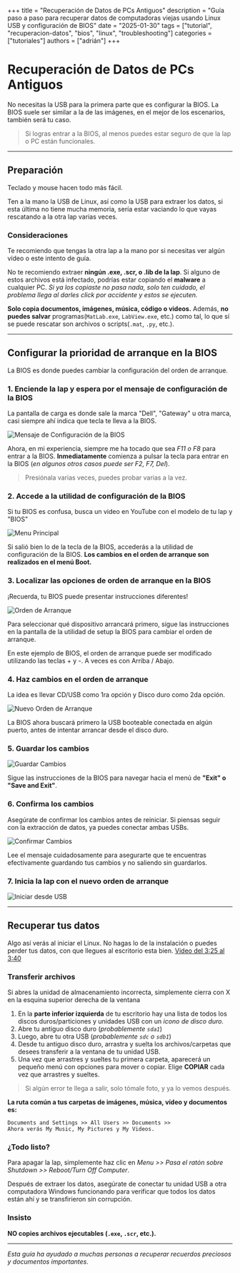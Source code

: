 +++
title = "Recuperación de Datos de PCs Antiguos"
description = "Guía paso a paso para recuperar datos de computadoras viejas usando Linux USB y configuración de BIOS"
date = "2025-01-30"
tags = ["tutorial", "recuperacion-datos", "bios", "linux", "troubleshooting"]
categories = ["tutoriales"]
authors = ["adrián"]
+++

# Recuperación de Datos de PCs Antiguos

No necesitas la USB para la primera parte que es configurar la BIOS. La BIOS suele ser similar a la de las imágenes, en
el mejor de los escenarios, también será tu caso.

> Si logras entrar a la BIOS, al menos puedes estar seguro de que la lap o PC están funcionales.

---

## Preparación

Teclado y mouse hacen todo más fácil.

Ten a la mano la USB de Linux, así como la USB para extraer los datos, si esta última no tiene mucha memoria, sería
estar vaciando lo que vayas rescatando a la otra lap varias veces.

### Consideraciones

Te recomiendo que tengas la otra lap a la mano por si necesitas ver algún vídeo o este intento de guía.

No te recomiendo extraer **ningún .exe, .scr, o .lib de la lap**. Si alguno de estos archivos está infectado, podrías
estar copiando el **malware** a cualquier PC. *Si ya los copiaste no pasa nada, solo ten cuidado, el problema llega al
darles click por accidente y estos se ejecuten.*

**Solo copia documentos, imágenes, música, código o videos.** Además, **no puedes salvar** programas(`MatLab.exe`,
`LabView.exe`, etc.) como tal, lo que sí se puede rescatar son archivos o scripts(`.mat`, `.py`, etc.).

---

## Configurar la prioridad de arranque en la BIOS

La BIOS es donde puedes cambiar la configuración del orden de arranque.

### 1. Enciende la lap y espera por el mensaje de configuración de la BIOS

La pantalla de carga es donde sale la marca "Dell", "Gateway" u otra marca, casi siempre ahí indica que tecla te lleva a
la BIOS.

![Mensaje de Configuración de la BIOS](./img/load_screen.jpg)

Ahora, en mi experiencia, siempre me ha tocado que sea *F11 o F8* para entrar a la BIOS.
**Inmediatamente** comienza a pulsar la tecla para entrar en la BIOS (*en algunos otros casos puede ser F2, F7, Del*).

> Presiónala varias veces, puedes probar varias a la vez.

### 2. Accede a la utilidad de configuración de la BIOS

Si tu BIOS es confusa, busca un video en YouTube con el modelo de tu lap y "BIOS"

![Menu Principal](./img/bios_menu.jpg)

Si salió bien lo de la tecla de la BIOS, accederás a la utilidad de configuración de la BIOS. **Los cambios en el orden
de arranque son realizados en el menú Boot.**

### 3. Localizar las opciones de orden de arranque en la BIOS

¡Recuerda, tu BIOS puede presentar instrucciones diferentes!

![Orden de Arranque](./img/boot_order.jpg)

Para seleccionar qué dispositivo arrancará primero, sigue las instrucciones en la pantalla de la utilidad de setup la
BIOS para cambiar el orden de arranque.

En este ejemplo de BIOS, el orden de arranque puede ser modificado utilizando las teclas + y -. A veces es con Arriba /
Abajo.

### 4. Haz cambios en el orden de arranque

La idea es llevar CD/USB como 1ra opción y Disco duro como 2da opción.

![Nuevo Orden de Arranque](./img/new_order.jpg)

La BIOS ahora buscará primero la USB booteable conectada en algún puerto, antes de intentar arrancar desde el disco
duro.

### 5. Guardar los cambios

![Guardar Cambios](./img/save_changes.jpg)

Sigue las instrucciones de la BIOS para navegar hacia el menú de **"Exit" o "Save and Exit"**.

### 6. Confirma los cambios

Asegúrate de confirmar los cambios antes de reiniciar. Si piensas seguir con la extracción de datos, ya puedes conectar
ambas USBs.

![Confirmar Cambios](./img/confirm_changes.jpg)

Lee el mensaje cuidadosamente para asegurarte que te encuentras efectivamente guardando tus cambios y no saliendo sin
guardarlos.

### 7. Inicia la lap con el nuevo orden de arranque

![Iniciar desde USB](./img/start_from_usb.jpg)

---

## Recuperar tus datos

Algo así verás al iniciar el Linux. No hagas lo de la instalación o puedes perder tus datos, con que llegues al
escritorio esta bien. [Video del 3:25 al 3:40](https://youtu.be/phZt9YA3ny8?si=6DWvteb1QmAIlwvF&t=206)

### Transferir archivos

Si abres la unidad de almacenamiento incorrecta, simplemente cierra con X en la esquina superior derecha de la ventana

1. En la **parte inferior izquierda** de tu escritorio hay una lista de todos los discos duros/particiones y unidades
   USB con un *icono de disco duro.*
2. Abre tu antiguo disco duro (*probablemente `sda1`*)
3. Luego, abre tu otra USB (*probablemente `sdc` o `sdb1`*)
4. Desde tu antiguo disco duro, arrastra y suelta los archivos/carpetas que desees transferir a la ventana de tu unidad
   USB.
5. Una vez que arrastres y sueltes tu primera carpeta, aparecerá un pequeño menú con opciones para mover o copiar. Elige
   **COPIAR** cada vez que arrastres y sueltes.

> Si algún error te llega a salir, solo tómale foto, y ya lo vemos después.

**La ruta común a tus carpetas de imágenes, música, vídeo y documentos es:**

```
Documents and Settings >> All Users >> Documents >> 
Ahora verás My Music, My Pictures y My Videos.
```

### ¿Todo listo?

Para apagar la lap, simplemente haz clic en *Menu >> Pasa el ratón sobre Shutdown >> Reboot/Turn Off Computer*.

Después de extraer los datos, asegúrate de conectar tu unidad USB a otra computadora Windows funcionando para verificar
que todos los datos están ahí y se transfirieron sin corrupción.

### Insisto

**NO copies archivos ejecutables (`.exe`, `.scr`, etc.).**

---

*Esta guía ha ayudado a muchas personas a recuperar recuerdos preciosos y documentos importantes.*
